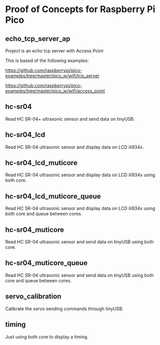 # Proof of Concepts for Raspberry Pi Pico

## echo_tcp_server_ap

Project is an echo tcp server with Access Point

This is based of the following examples:

https://github.com/raspberrypi/pico-examples/tree/master/pico_w/wifi/tcp_server


https://github.com/raspberrypi/pico-examples/tree/master/pico_w/wifi/access_point

## hc-sr04

Read HC SR-04+ ultrasonic sensor and send data on tinyUSB.

## hc-sr04_lcd

Read HC SR-04 ultrasonic sensor and display data on LCD ili934x.

## hc-sr04_lcd_muticore

Read HC SR-04 ultrasonic sensor and display data on LCD ili934x using both core.

## hc-sr04_lcd_muticore_queue

Read HC SR-04 ultrasonic sensor and display data on LCD ili934x using both core and queue between cores.


## hc-sr04_muticore

Read HC SR-04 ultrasonic sensor and send data on tinyUSB using both core.

## hc-sr04_muticore_queue

Read HC SR-04 ultrasonic sensor and send data on tinyUSB using both core and queue between cores.

## servo_calibration

Calibrate the servo sending commands through tinyUSB.

## timing

Just using both core to display a timing.

